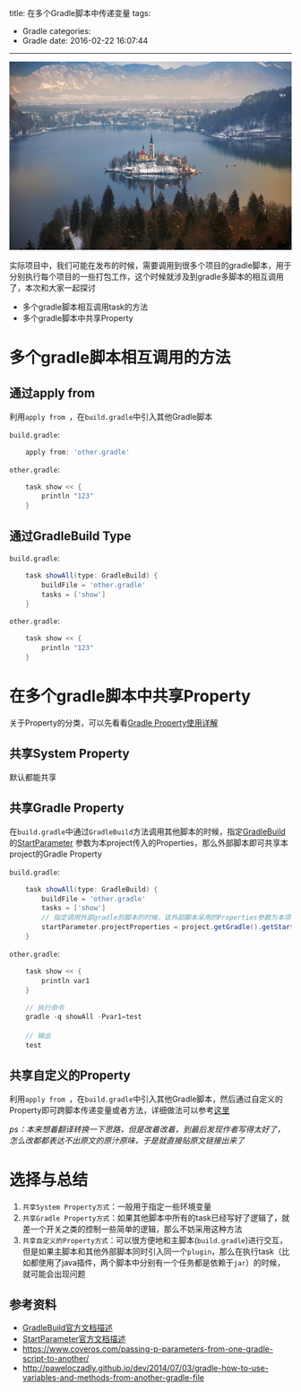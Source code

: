title: 在多个Gradle脚本中传递变量
tags:
  - Gradle
categories:
  - Gradle
date: 2016-02-22 16:07:44
---

![](/img/Momentum/201602221815.jpg)

实际项目中，我们可能在发布的时候，需要调用到很多个项目的gradle脚本，用于分别执行每个项目的一些打包工作，这个时候就涉及到gradle多脚本的相互调用了，本次和大家一起探讨

* 多个gradle脚本相互调用task的方法
* 多个gradle脚本中共享Property

<!-- more -->

# 多个gradle脚本相互调用的方法

## 通过apply from

利用``apply from ``，在``build.gradle``中引入其他Gradle脚本

``build.gradle``:

```gradle
    apply from: 'other.gradle'
```

``other.gradle``:

```gradle
    task show << {
        println "123"
    }
```

## 通过GradleBuild Type

``build.gradle``:

```gradle
    task showAll(type: GradleBuild) {
        buildFile = 'other.gradle'
        tasks = ['show']
    } 
```

``other.gradle``:

```gradle
    task show << {
        println "123"
    }
```

# 在多个gradle脚本中共享Property

关于Property的分类，可以先看看[Gradle Property使用详解](http://caizhitao.com/2016/02/20/gradle-properties/)

## 共享System Property 

默认都能共享

## 共享Gradle Property 

在``build.gradle``中通过``GradleBuild``方法调用其他脚本的时候，指定[GradleBuild](https://docs.gradle.org/current/dsl/org.gradle.api.tasks.GradleBuild.html) 的[StartParameter](https://docs.gradle.org/current/javadoc/org/gradle/StartParameter.html) 参数为本project传入的Properties，那么外部脚本即可共享本project的Gradle Property

``build.gradle``:

```gradle
    task showAll(type: GradleBuild) {
        buildFile = 'other.gradle'
        tasks = ['show']
        // 指定调用外部gradle的脚本的时候，该外部脚本采用的Properties参数为本项目所采用的
        startParameter.projectProperties = project.getGradle().getStartParameter().getProjectProperties()
    } 
```

``other.gradle``:

```gradle
    task show << {
        println var1
    }
```

```gradle
    // 执行命令
    gradle -q showAll -Pvar1=test 

    // 输出 
    test
```

## 共享自定义的Property

利用``apply from ``，在``build.gradle``中引入其他Gradle脚本，然后通过自定义的Property即可跨脚本传递变量或者方法，详细做法可以参考[这里](http://paweloczadly.github.io/dev/2014/07/03/gradle-how-to-use-variables-and-methods-from-another-gradle-file) 

*ps：本来想着翻译转换一下思路，但是改着改着，到最后发现作者写得太好了，怎么改都都表达不出原文的原汁原味，于是就直接贴原文链接出来了*

# 选择与总结

1. ``共享System Property方式``：一般用于指定一些环境变量
1. ``共享Gradle Property方式``：如果其他脚本中所有的task已经写好了逻辑了，就差一个开关之类的控制一些简单的逻辑，那么不妨采用这种方法
2. ``共享自定义的Property方式``：可以很方便地和主脚本(``build.gradle``)进行交互，但是如果主脚本和其他外部脚本同时引入同一个``plugin``，那么在执行task（比如都使用了java插件，两个脚本中分别有一个任务都是依赖于``jar``）的时候，就可能会出现问题

## 参考资料

* [GradleBuild官方文档描述](https://docs.gradle.org/current/dsl/org.gradle.api.tasks.GradleBuild.html)
* [StartParameter官方文档描述](https://docs.gradle.org/current/javadoc/org/gradle/StartParameter.html) 
* https://www.coveros.com/passing-p-parameters-from-one-gradle-script-to-another/
* http://paweloczadly.github.io/dev/2014/07/03/gradle-how-to-use-variables-and-methods-from-another-gradle-file


